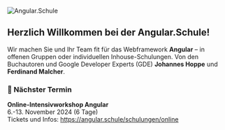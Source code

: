 ![Angular.Schule](https://github.com/angular-schule/.github/assets/1683147/584edf3c-3836-44ec-9af7-629542b55778)

## Herzlich Willkommen bei der Angular.Schule!
Wir machen Sie und Ihr Team fit für das Webframework **Angular** – in offenen Gruppen oder individuellen Inhouse-Schulungen. Von den Buchautoren und Google Developer Experts (GDE) **Johannes Hoppe** und **Ferdinand Malcher**.

### 📅 Nächster Termin

**Online-Intensivworkshop Angular**<br>
6.-13. November 2024 (6 Tage)<br>
Tickets und Infos: https://angular.schule/schulungen/online

